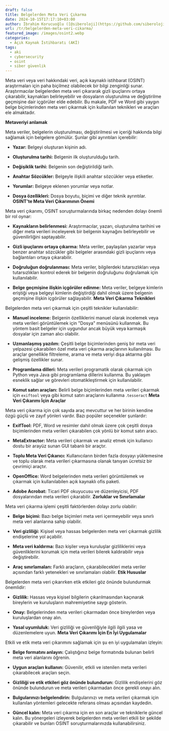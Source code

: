 ```yaml
---
draft: false
title: Belgelerden Meta Veri Çıkarma
date: 2024-10-15T17:17:10+03:00
author: İbrahim Korucuoğlu ([@siberoloji](https://github.com/siberoloji))
url: /tr/belgelerden-meta-veri-cikarma/
featured_image: /images/osint2.webp
categories:
  - Açık Kaynak İstihbaratı (AKİ)
tags:
  - aki
  - cybersecurity
  - osint
  - siber güvenlik
---
```

Meta veri veya veri hakkındaki veri, açık kaynaklı istihbarat (OSINT) araştırmaları için paha biçilmez olabilecek bir bilgi zenginliği sunar. Araştırmacılar belgelerden meta veri çıkararak gizli ipuçlarını ortaya çıkarabilir, kaynakları belirleyebilir ve dosyaların oluşturulma ve değiştirilme geçmişine dair içgörüler elde edebilir. Bu makale, PDF ve Word gibi yaygın belge biçimlerinden meta veri çıkarmak için kullanılan teknikleri ve araçları ele almaktadır.

**Metaveriyi anlamak**

Meta veriler, belgelerin oluşturulması, değiştirilmesi ve içeriği hakkında bilgi sağlamak için belgelere gömülür. Şunlar gibi ayrıntıları içerebilir:
* **Yazar:**  Belgeyi oluşturan kişinin adı.

* **Oluşturulma tarihi:**  Belgenin ilk oluşturulduğu tarih.

* **Değişiklik tarihi:**  Belgenin son değiştirildiği tarih.

* **Anahtar Sözcükler:**  Belgeyle ilişkili anahtar sözcükler veya etiketler.   

* **Yorumlar:**  Belgeye eklenen yorumlar veya notlar.

* **Dosya özellikleri:**  Dosya boyutu, biçimi ve diğer teknik ayrıntılar.
**OSINT'te Meta Veri Çıkarımının Önemi**

Meta veri çıkarımı, OSINT soruşturmalarında birkaç nedenden dolayı önemli bir rol oynar:
* **Kaynakların belirlenmesi:**  Araştırmacılar, yazarı, oluşturulma tarihini ve diğer meta verileri inceleyerek bir belgenin kaynağını belirleyebilir ve güvenilirliğini saptayabilir.

* **Gizli ipuçlarını ortaya çıkarma:**  Meta veriler, paylaşılan yazarlar veya benzer anahtar sözcükler gibi belgeler arasındaki gizli ipuçlarını veya bağlantıları ortaya çıkarabilir.

* **Doğruluğun doğrulanması:**  Meta veriler, bilgilerdeki tutarsızlıkları veya tutarsızlıkları kontrol ederek bir belgenin doğruluğunu doğrulamak için kullanılabilir.

* **Belge geçmişine ilişkin içgörüler edinme:**  Meta veriler, belgeye kimlerin eriştiği veya belgeyi kimlerin değiştirdiği dahil olmak üzere belgenin geçmişine ilişkin içgörüler sağlayabilir.
**Meta Veri Çıkarma Teknikleri**

Belgelerden meta veri çıkarmak için çeşitli teknikler kullanılabilir:
* **Manuel inceleme:**  Belgenin özelliklerini manuel olarak incelemek veya meta verileri görüntülemek için "Dosya" menüsünü kullanmak. Bu yöntem basit belgeler için uygundur ancak büyük veya karmaşık dosyalar için zaman alıcı olabilir.

* **Uzmanlaşmış yazılım:**  Çeşitli belge biçimlerinden geniş bir meta veri yelpazesi çıkarabilen özel meta veri çıkarma araçlarının kullanılması. Bu araçlar genellikle filtreleme, arama ve meta veriyi dışa aktarma gibi gelişmiş özellikler sunar.

* **Programlama dilleri:**  Meta verileri programatik olarak çıkarmak için Python veya Java gibi programlama dillerini kullanma. Bu yaklaşım esneklik sağlar ve görevleri otomatikleştirmek için kullanılabilir.

* **Komut satırı araçları:**  Belirli belge biçimlerinden meta verileri çıkarmak için `exiftool` veya   gibi komut satırı araçlarını kullanma  .`tesseract`
**Meta Veri Çıkarımı İçin Araçlar**

Meta veri çıkarma için çok sayıda araç mevcuttur ve her birinin kendine özgü güçlü ve zayıf yönleri vardır. Bazı popüler seçenekler şunlardır:
* **ExifTool:**  PDF, Word ve resimler dahil olmak üzere çok çeşitli dosya biçimlerinden meta verileri çıkarabilen çok yönlü bir komut satırı aracı.

* **MetaExtractor:**  Meta verileri çıkarmak ve analiz etmek için kullanıcı dostu bir arayüz sunan GUI tabanlı bir araçtır.

* **Toplu Meta Veri Çıkarıcı:**  Kullanıcıların birden fazla dosyayı yüklemesine ve toplu olarak meta verileri çıkarmasına olanak tanıyan ücretsiz bir çevrimiçi araçtır.

* **OpenOffice:**  Word belgelerinden meta verileri görüntülemek ve çıkarmak için kullanılabilen açık kaynaklı ofis paketi.

* **Adobe Acrobat:**  Ticari PDF okuyucusu ve düzenleyicisi, PDF dosyalarından meta verileri çıkarabilir.
**Zorluklar ve Sınırlamalar**

Meta veri çıkarma işlemi çeşitli faktörlerden dolayı zorlu olabilir:
* **Belge biçimi:**  Bazı belge biçimleri meta veri içermeyebilir veya sınırlı meta veri alanlarına sahip olabilir.

* **Veri gizliliği:**  Kişisel veya hassas belgelerden meta veri çıkarmak gizlilik endişelerine yol açabilir.

* **Meta veri kaldırma:**  Bazı kişiler veya kuruluşlar gizliliklerini veya güvenliklerini korumak için meta verileri bilerek kaldırabilir veya değiştirebilir.

* **Araç sınırlamaları:**  Farklı araçların, çıkarabilecekleri meta veriler açısından farklı yetenekleri ve sınırlamaları olabilir.
**Etik Hususlar**

Belgelerden meta veri çıkarırken etik etkileri göz önünde bulundurmak önemlidir:
* **Gizlilik:**  Hassas veya kişisel bilgilerin çıkarılmasından kaçınarak bireylerin ve kuruluşların mahremiyetine saygı gösterin.

* **Onay:**  Belgelerinden meta verileri çıkarmadan önce bireylerden veya kuruluşlardan onay alın.

* **Yasal uyumluluk:**  Veri gizliliği ve güvenliğiyle ilgili ilgili yasa ve düzenlemelere uyun.
**Meta Veri Çıkarımı İçin En İyi Uygulamalar**

Etkili ve etik meta veri çıkarımını sağlamak için şu en iyi uygulamaları izleyin:
* **Belge formatını anlayın:**  Çalıştığınız belge formatında bulunan belirli meta veri alanlarını öğrenin.

* **Uygun araçları kullanın:**  Güvenilir, etkili ve istenilen meta verileri çıkarabilecek araçları seçin.

* **Gizliliği ve etik etkileri göz önünde bulundurun:**  Gizlilik endişelerini göz önünde bulundurun ve meta verileri çıkarmadan önce gerekli onayı alın.

* **Bulgularınızı belgelendirin:**  Bulgularınızı ve meta verileri çıkarmak için kullanılan yöntemleri gelecekte referans olması açısından kaydedin.

* **Güncel kalın:**  Meta veri çıkarma için en son araçlar ve tekniklerle güncel kalın.
Bu yönergeleri izleyerek belgelerden meta verileri etkili bir şekilde çıkarabilir ve bunları OSINT soruşturmalarınızda kullanabilirsiniz.
